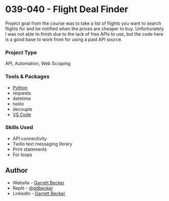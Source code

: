 # 039-040 - Flight Deal Finder

Project goal from the course was to take a list of flights you want to search flights for and be notified when the prices are cheaper to buy. Unfortunately I was not able to finish due to the lack of free APIs to use, but the code here is a good base to work from for using a paid API source.

### Project Type

API, Automation, Web Scraping

### Tools & Packages

- [Python](https://www.python.org)
- requests
- datetime
- twilio
- decouple
- [VS Code](https://code.visualstudio.com)

### Skills Used

- API connectivity
- Twilio text messaging library
- Print statements
- For loops

## Author

- Website - [Garrett Becker]()
- Replit - [@gdbecker](https://replit.com/@gdbecker)
- LinkedIn - [Garrett Becker](https://www.linkedin.com/in/garrett-becker-923b4a106/)